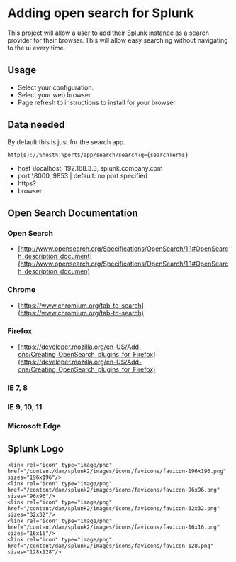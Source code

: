 # Adding open search for Splunk

This project will allow a user to add their Splunk instance as a search provider for their browser. This will allow easy searching without navigating to the ui every time.

## Usage

- Select your configuration.
- Select your web browser
- Page refresh to instructions to install for your browser


## Data needed

By default this is just for the search app.

	http(s)://%host%:%port$/app/search/search?q={searchTerms}

- host \\localhost, 192.168.3.3, splunk.company.com
- port \\8000, 9853 | default: no port specified
- https?
- browser

## Open Search Documentation

### Open Search

- [http://www.opensearch.org/Specifications/OpenSearch/1.1#OpenSearch_description_document](http://www.opensearch.org/Specifications/OpenSearch/1.1#OpenSearch_description_documen)

### Chrome
- [https://www.chromium.org/tab-to-search](https://www.chromium.org/tab-to-search)

### Firefox
- [https://developer.mozilla.org/en-US/Add-ons/Creating_OpenSearch_plugins_for_Firefox](https://developer.mozilla.org/en-US/Add-ons/Creating_OpenSearch_plugins_for_Firefox)

### IE 7, 8

### IE 9, 10, 11

### Microsoft Edge


## Splunk Logo

	<link rel="icon" type="image/png" href="/content/dam/splunk2/images/icons/favicons/favicon-196x196.png" sizes="196x196"/>
	<link rel="icon" type="image/png" href="/content/dam/splunk2/images/icons/favicons/favicon-96x96.png" sizes="96x96"/>
	<link rel="icon" type="image/png" href="/content/dam/splunk2/images/icons/favicons/favicon-32x32.png" sizes="32x32"/>
	<link rel="icon" type="image/png" href="/content/dam/splunk2/images/icons/favicons/favicon-16x16.png" sizes="16x16"/>
	<link rel="icon" type="image/png" href="/content/dam/splunk2/images/icons/favicons/favicon-128.png" sizes="128x128"/>
